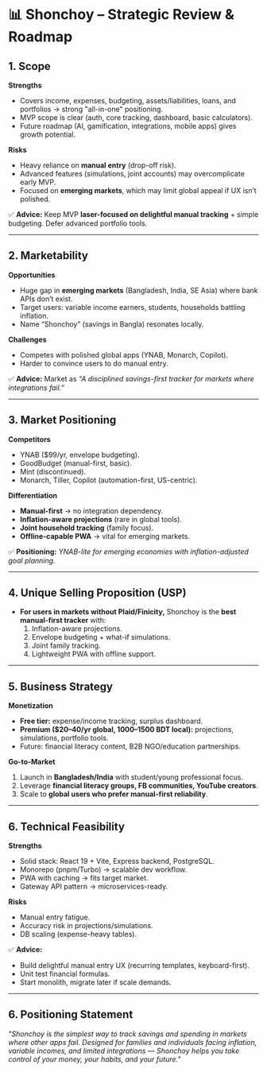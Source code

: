 # 📊 Shonchoy – Strategic Review & Roadmap

## 1. Scope

**Strengths**

- Covers income, expenses, budgeting, assets/liabilities, loans, and portfolios → strong "all-in-one" positioning.
- MVP scope is clear (auth, core tracking, dashboard, basic calculators).
- Future roadmap (AI, gamification, integrations, mobile apps) gives growth potential.

**Risks**

- Heavy reliance on **manual entry** (drop-off risk).
- Advanced features (simulations, joint accounts) may overcomplicate early MVP.
- Focused on **emerging markets**, which may limit global appeal if UX isn’t polished.

✅ **Advice:** Keep MVP **laser-focused on delightful manual tracking** + simple budgeting. Defer advanced portfolio tools.

---

## 2. Marketability

**Opportunities**

- Huge gap in **emerging markets** (Bangladesh, India, SE Asia) where bank APIs don’t exist.
- Target users: variable income earners, students, households battling inflation.
- Name “Shonchoy” (savings in Bangla) resonates locally.

**Challenges**

- Competes with polished global apps (YNAB, Monarch, Copilot).
- Harder to convince users to do manual entry.

✅ **Advice:** Market as _“A disciplined savings-first tracker for markets where integrations fail.”_

---

## 3. Market Positioning

**Competitors**

- YNAB ($99/yr, envelope budgeting).
- GoodBudget (manual-first, basic).
- Mint (discontinued).
- Monarch, Tiller, Copilot (automation-first, US-centric).

**Differentiation**

- **Manual-first** → no integration dependency.
- **Inflation-aware projections** (rare in global tools).
- **Joint household tracking** (family focus).
- **Offline-capable PWA** → vital for emerging markets.

✅ **Positioning:** _YNAB-lite for emerging economies with inflation-adjusted goal planning._

---

## 4. Unique Selling Proposition (USP)

- **For users in markets without Plaid/Finicity,** Shonchoy is the **best manual-first tracker** with:
  1. Inflation-aware projections.
  2. Envelope budgeting + what-if simulations.
  3. Joint family tracking.
  4. Lightweight PWA with offline support.

---

## 5. Business Strategy

**Monetization**

- **Free tier:** expense/income tracking, surplus dashboard.
- **Premium ($20–40/yr global, 1000–1500 BDT local):** projections, simulations, portfolio tools.
- Future: financial literacy content, B2B NGO/education partnerships.

**Go-to-Market**

1. Launch in **Bangladesh/India** with student/young professional focus.
2. Leverage **financial literacy groups, FB communities, YouTube creators**.
3. Scale to **global users who prefer manual-first reliability**.

---

## 6. Technical Feasibility

**Strengths**

- Solid stack: React 19 + Vite, Express backend, PostgreSQL.
- Monorepo (pnpm/Turbo) → scalable dev workflow.
- PWA with caching → fits target market.
- Gateway API pattern → microservices-ready.

**Risks**

- Manual entry fatigue.
- Accuracy risk in projections/simulations.
- DB scaling (expense-heavy tables).

✅ **Advice:**

- Build delightful manual entry UX (recurring templates, keyboard-first).
- Unit test financial formulas.
- Start monolith, migrate later if scale demands.

---

## 6. Positioning Statement

_"Shonchoy is the simplest way to track savings and spending in markets where other apps fail. Designed for families and individuals facing inflation, variable incomes, and limited integrations — Shonchoy helps you take control of your money, your habits, and your future."_
